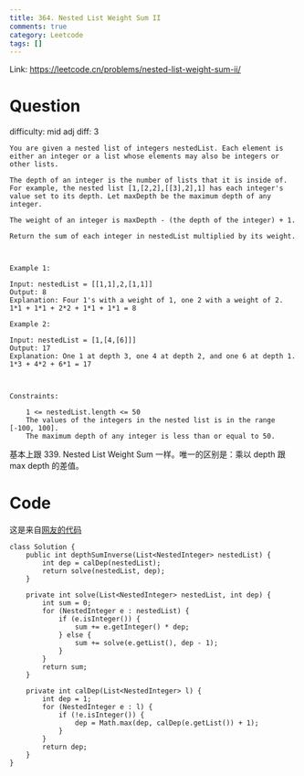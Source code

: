 ```yaml
---
title: 364. Nested List Weight Sum II
comments: true
category: Leetcode
tags: []
---
```


Link: https://leetcode.cn/problems/nested-list-weight-sum-ii/

# Question

difficulty: mid
adj diff: 3

	You are given a nested list of integers nestedList. Each element is either an integer or a list whose elements may also be integers or other lists.

	The depth of an integer is the number of lists that it is inside of. For example, the nested list [1,[2,2],[[3],2],1] has each integer's value set to its depth. Let maxDepth be the maximum depth of any integer.

	The weight of an integer is maxDepth - (the depth of the integer) + 1.

	Return the sum of each integer in nestedList multiplied by its weight.

	 

	Example 1:

	Input: nestedList = [[1,1],2,[1,1]]
	Output: 8
	Explanation: Four 1's with a weight of 1, one 2 with a weight of 2.
	1*1 + 1*1 + 2*2 + 1*1 + 1*1 = 8

	Example 2:

	Input: nestedList = [1,[4,[6]]]
	Output: 17
	Explanation: One 1 at depth 3, one 4 at depth 2, and one 6 at depth 1.
	1*3 + 4*2 + 6*1 = 17

	 

	Constraints:

		1 <= nestedList.length <= 50
		The values of the integers in the nested list is in the range [-100, 100].
		The maximum depth of any integer is less than or equal to 50.


基本上跟 339. Nested List Weight Sum 一样。唯一的区别是：乘以 depth 跟 max depth 的差值。

# Code

这是来自[网友的代码](https://leetcode.cn/problems/nested-list-weight-sum-ii/solution/dfs-jia-quan-qian-tao-xu-lie-he-ii-by-be-5trv/)


```
class Solution {
    public int depthSumInverse(List<NestedInteger> nestedList) {
        int dep = calDep(nestedList);
        return solve(nestedList, dep);
    }

    private int solve(List<NestedInteger> nestedList, int dep) {
        int sum = 0;
        for (NestedInteger e : nestedList) {
            if (e.isInteger()) {
                sum += e.getInteger() * dep;
            } else {
                sum += solve(e.getList(), dep - 1);
            }
        }
        return sum;
    }

    private int calDep(List<NestedInteger> l) {
        int dep = 1;
        for (NestedInteger e : l) {
            if (!e.isInteger()) {
                dep = Math.max(dep, calDep(e.getList()) + 1);
            }
        }
        return dep;
    }
}
```
